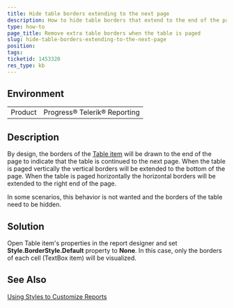 ```yaml
---
title: Hide table borders extending to the next page
description: How to hide table borders that extend to the end of the page
type: how-to
page_title: Remove extra table borders when the table is paged
slug: hide-table-borders-extending-to-the-next-page
position: 
tags: 
ticketid: 1453320
res_type: kb
---
```


## Environment
<table>
	<tbody>
		<tr>
			<td>Product</td>
			<td>Progress® Telerik® Reporting</td>
		</tr>
	</tbody>
</table>


## Description

By design, the borders of the [Table item](https://docs.telerik.com/reporting/table-working-with-table-cross-table-list-items) will be drawn to the end of the page to indicate that the table is continued to the next page.
When the table is paged vertically the vertical borders will be extended to the bottom of the page. When the table is paged horizontally 
the horizontal borders will be extended to the right end of the page.

In some scenarios, this behavior is not wanted and the borders of the table need to be hidden.

## Solution

Open Table item's properties in the report designer and set **Style.BorderStyle.Default** property to **None**.
In this case, only the borders of each cell (TextBox item) will be visualized. 

## See Also

[Using Styles to Customize Reports](https://docs.telerik.com/reporting/style-using-styles-to-customize-reports)
